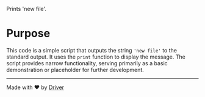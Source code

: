 <!--------------------------------------------------------------------------------->
<!-- IMPORTANT: This file is auto-generated by Driver (https://driver.ai). -------->
<!-- Manual edits may be overwritten on future commits. --------------------------->
<!--------------------------------------------------------------------------------->

Prints 'new file'.

# Purpose
This code is a simple script that outputs the string `'new file'` to the standard output. It uses the `print` function to display the message. The script provides narrow functionality, serving primarily as a basic demonstration or placeholder for further development.

---
Made with ❤️ by [Driver](https://www.driver.ai/)